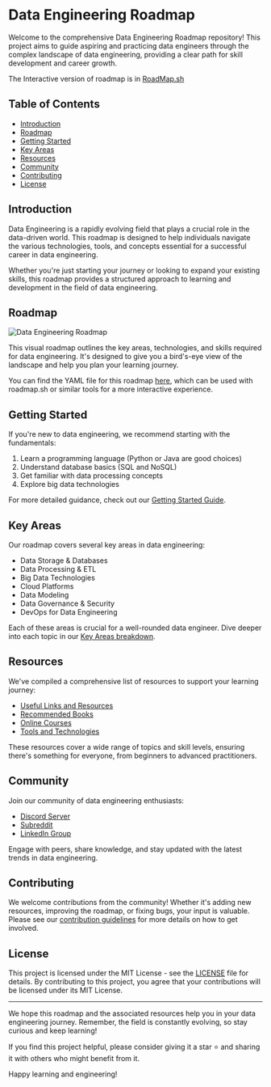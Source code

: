 # Data Engineering Roadmap

Welcome to the comprehensive Data Engineering Roadmap repository! This project aims to guide aspiring and practicing data engineers through the complex landscape of data engineering, providing a clear path for skill development and career growth.

The Interactive version of roadmap is in [RoadMap.sh](https://roadmap.sh/r/data-engineer-smdnk)

## Table of Contents

- [Introduction](#introduction)
- [Roadmap](#roadmap)
- [Getting Started](#getting-started)
- [Key Areas](#key-areas)
- [Resources](#resources)
- [Community](#community)
- [Contributing](#contributing)
- [License](#license)

## Introduction

Data Engineering is a rapidly evolving field that plays a crucial role in the data-driven world. This roadmap is designed to help individuals navigate the various technologies, tools, and concepts essential for a successful career in data engineering.

Whether you're just starting your journey or looking to expand your existing skills, this roadmap provides a structured approach to learning and development in the field of data engineering.

## Roadmap

![Data Engineering Roadmap](images/roadmap.png)

This visual roadmap outlines the key areas, technologies, and skills required for data engineering. It's designed to give you a bird's-eye view of the landscape and help you plan your learning journey.

You can find the YAML file for this roadmap [here](roadmap.yml), which can be used with roadmap.sh or similar tools for a more interactive experience.

## Getting Started

If you're new to data engineering, we recommend starting with the fundamentals:

1. Learn a programming language (Python or Java are good choices)
2. Understand database basics (SQL and NoSQL)
3. Get familiar with data processing concepts
4. Explore big data technologies

For more detailed guidance, check out our [Getting Started Guide](resources/getting_started.md).

## Key Areas

Our roadmap covers several key areas in data engineering:

- Data Storage & Databases
- Data Processing & ETL
- Big Data Technologies
- Cloud Platforms
- Data Modeling
- Data Governance & Security
- DevOps for Data Engineering

Each of these areas is crucial for a well-rounded data engineer. Dive deeper into each topic in our [Key Areas breakdown](resources/key_areas.md).

## Resources

We've compiled a comprehensive list of resources to support your learning journey:

- [Useful Links and Resources](resources/useful_links.md)
- [Recommended Books](resources/recommended_books.md)
- [Online Courses](resources/online_courses.md)
- [Tools and Technologies](resources/tools_and_technologies.md)

These resources cover a wide range of topics and skill levels, ensuring there's something for everyone, from beginners to advanced practitioners.

## Community

Join our community of data engineering enthusiasts:

- [Discord Server](https://discord.gg/dataengineering)
- [Subreddit](https://www.reddit.com/r/dataengineering/)
- [LinkedIn Group](https://www.linkedin.com/groups/data-engineering-professionals)

Engage with peers, share knowledge, and stay updated with the latest trends in data engineering.

## Contributing

We welcome contributions from the community! Whether it's adding new resources, improving the roadmap, or fixing bugs, your input is valuable. Please see our [contribution guidelines](CONTRIBUTING.md) for more details on how to get involved.

## License

This project is licensed under the MIT License - see the [LICENSE](LICENSE) file for details. By contributing to this project, you agree that your contributions will be licensed under its MIT License.

---

We hope this roadmap and the associated resources help you in your data engineering journey. Remember, the field is constantly evolving, so stay curious and keep learning!

If you find this project helpful, please consider giving it a star ⭐ and sharing it with others who might benefit from it.

Happy learning and engineering!
